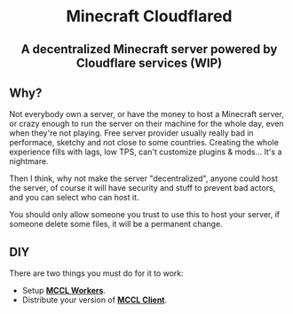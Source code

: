 <h1 align=center>
  Minecraft Cloudflared
</h1>
<h2 align=center>
  A decentralized Minecraft server powered by Cloudflare services (WIP)
</h2>

## Why?
Not everybody own a server, or have the money to host a Minecraft server, or crazy enough to run the server on their machine for the whole day, even when they're not playing. Free server provider usually really bad in performace, sketchy and not close to some countries. Creating the whole experience fills with lags, low TPS, can't customize plugins & mods... It's a nightmare.

Then I think, why not make the server "decentralized", anyone could host the server, of course it will have security and stuff to prevent bad actors, and you can select who can host it.

You should only allow someone you trust to use this to host your server, if someone delete some files, it will be a permanent change.

## DIY
There are two things you must do for it to work:
- Setup [**MCCL Workers**](https://github.com/Neurs12/MCCL-workers).
- Distribute your version of [**MCCL Client**](https://github.com/Neurs12/MCCL-client).
